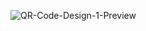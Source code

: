 ![QR-Code-Design-1-Preview](https://user-images.githubusercontent.com/55118303/210158538-570a95f0-b676-4144-a891-8a7fa801bf45.jpg)
